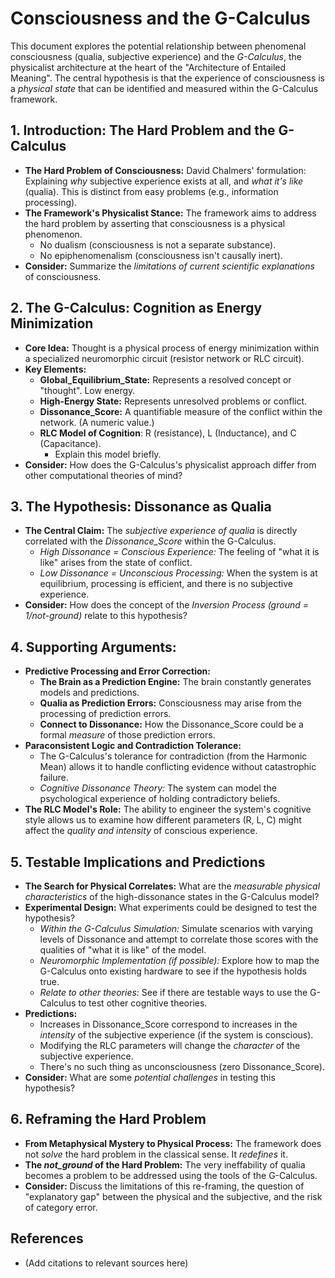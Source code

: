 # Consciousness and the G-Calculus

This document explores the potential relationship between phenomenal consciousness (qualia, subjective experience) and the *G-Calculus*, the physicalist architecture at the heart of the "Architecture of Entailed Meaning".  The central hypothesis is that the experience of consciousness is a *physical state* that can be identified and measured within the G-Calculus framework.

## 1. Introduction: The Hard Problem and the G-Calculus

*   **The Hard Problem of Consciousness:** David Chalmers' formulation:  Explaining *why* subjective experience exists at all, and *what it's like* (qualia). This is distinct from easy problems (e.g., information processing).
*   **The Framework's Physicalist Stance:** The framework aims to address the hard problem by asserting that consciousness is a physical phenomenon.
    *   No dualism (consciousness is not a separate substance).
    *   No epiphenomenalism (consciousness isn't causally inert).
*   **Consider:** Summarize the *limitations of current scientific explanations* of consciousness.

## 2. The G-Calculus: Cognition as Energy Minimization

*   **Core Idea:**  Thought is a physical process of energy minimization within a specialized neuromorphic circuit (resistor network or RLC circuit).
*   **Key Elements:**
    *   **Global_Equilibrium_State:** Represents a resolved concept or "thought". Low energy.
    *   **High-Energy State:** Represents unresolved problems or conflict.
    *   **Dissonance_Score:** A quantifiable measure of the conflict within the network.  (A numeric value.)
    *   **RLC Model of Cognition**: R (resistance), L (Inductance), and C (Capacitance).
        * Explain this model briefly.
*   **Consider:** How does the G-Calculus's physicalist approach differ from other computational theories of mind?

## 3. The Hypothesis: Dissonance as Qualia

*   **The Central Claim:** The *subjective experience of qualia* is directly correlated with the *Dissonance\_Score* within the G-Calculus.
    *   *High Dissonance = Conscious Experience:* The feeling of "what it is like" arises from the state of conflict.
    *   *Low Dissonance = Unconscious Processing:*  When the system is at equilibrium, processing is efficient, and there is no subjective experience.
*   **Consider:**  How does the concept of the *Inversion Process (ground = 1/not-ground)* relate to this hypothesis?

## 4. Supporting Arguments:

*   **Predictive Processing and Error Correction:**
    *   **The Brain as a Prediction Engine:**  The brain constantly generates models and predictions.
    *   **Qualia as Prediction Errors:**  Consciousness may arise from the processing of prediction errors.
    *   **Connect to Dissonance:** How the Dissonance\_Score could be a formal *measure* of those prediction errors.
*   **Paraconsistent Logic and Contradiction Tolerance:**
    *   The G-Calculus's tolerance for contradiction (from the Harmonic Mean) allows it to handle conflicting evidence without catastrophic failure.
    *   *Cognitive Dissonance Theory:* The system can model the psychological experience of holding contradictory beliefs.
*   **The RLC Model's Role:** The ability to engineer the system's cognitive style allows us to examine how different parameters (R, L, C) might affect the *quality and intensity* of conscious experience.

## 5. Testable Implications and Predictions

*   **The Search for Physical Correlates:**  What are the *measurable physical characteristics* of the high-dissonance states in the G-Calculus model?
*   **Experimental Design:** What experiments could be designed to test the hypothesis?
    *   *Within the G-Calculus Simulation:* Simulate scenarios with varying levels of Dissonance and attempt to correlate those scores with the qualities of "what it is like" of the model.
    *   *Neuromorphic Implementation (if possible):* Explore how to map the G-Calculus onto existing hardware to see if the hypothesis holds true.
    *   *Relate to other theories:* See if there are testable ways to use the G-Calculus to test other cognitive theories.
*   **Predictions:**
    *   Increases in Dissonance\_Score correspond to increases in the *intensity* of the subjective experience (if the system is conscious).
    *   Modifying the RLC parameters will change the *character* of the subjective experience.
    *   There's no such thing as unconsciousness (zero Dissonance\_Score).
*   **Consider:**  What are some *potential challenges* in testing this hypothesis?

## 6.  Reframing the Hard Problem

*   **From Metaphysical Mystery to Physical Process:** The framework does not *solve* the hard problem in the classical sense. It *redefines* it.
*   **The *not\_ground* of the Hard Problem:**  The very ineffability of qualia becomes a problem to be addressed using the tools of the G-Calculus.
*   **Consider:** Discuss the limitations of this re-framing, the question of "explanatory gap" between the physical and the subjective, and the risk of category error.

## References

*   (Add citations to relevant sources here)
